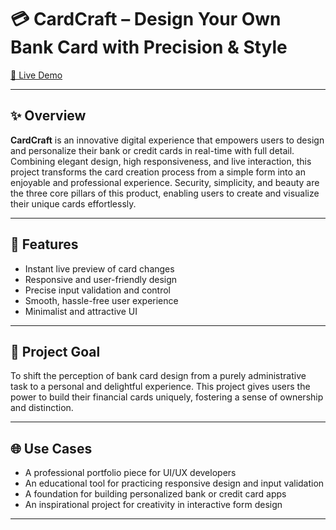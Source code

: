 # 💳 CardCraft – Design Your Own Bank Card with Precision & Style

[🔗 Live Demo](https://custom-cards-landingpage.netlify.app)

---

## ✨ Overview

**CardCraft** is an innovative digital experience that empowers users to design and personalize their bank or credit cards in real-time with full detail. Combining elegant design, high responsiveness, and live interaction, this project transforms the card creation process from a simple form into an enjoyable and professional experience. Security, simplicity, and beauty are the three core pillars of this product, enabling users to create and visualize their unique cards effortlessly.

---

## 🚀 Features

- Instant live preview of card changes
- Responsive and user-friendly design
- Precise input validation and control
- Smooth, hassle-free user experience
- Minimalist and attractive UI

---

## 🎯 Project Goal

To shift the perception of bank card design from a purely administrative task to a personal and delightful experience. This project gives users the power to build their financial cards uniquely, fostering a sense of ownership and distinction.

---

## 🌐 Use Cases

- A professional portfolio piece for UI/UX developers  
- An educational tool for practicing responsive design and input validation  
- A foundation for building personalized bank or credit card apps  
- An inspirational project for creativity in interactive form design  

---